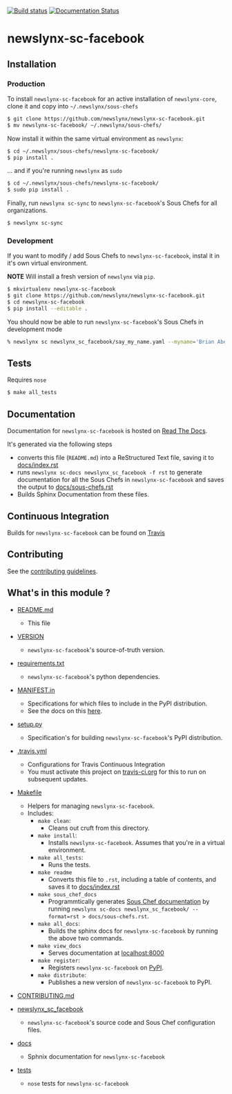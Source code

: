 [![Build status](https://travis-ci.org/newslynx/newslynx-sc-facebook.svg)](https://travis-ci.org/newslynx/newslynx-sc-facebook) [![Documentation Status](https://readthedocs.org/projects/newslynx-sc-facebook/badge/?version=latest)](https://readthedocs.org/projects/newslynx-sc-facebook/?badge=latest)

newslynx-sc-facebook
==========================================================================================



## Installation

### Production

To install `newslynx-sc-facebook` for an active installation of `newslynx-core`, clone it and copy into `~/.newslynx/sous-chefs`

```bash
$ git clone https://github.com/newslynx/newslynx-sc-facebook.git
$ mv newslynx-sc-facebook/ ~/.newslynx/sous-chefs/
```

Now install it within the same virtual environment as `newslynx`:

```bash
$ cd ~/.newslynx/sous-chefs/newslynx-sc-facebook/
$ pip install .
```

... and if you're running `newslynx` as `sudo`


```bash
$ cd ~/.newslynx/sous-chefs/newslynx-sc-facebook/ 
$ sudo pip install .
```

Finally, run `newslynx sc-sync` to `newslynx-sc-facebook`'s Sous Chefs for all organizations.

```bash
$ newslynx sc-sync
```

### Development 

If you want to modify / add Sous Chefs to `newslynx-sc-facebook`, instal it in it's own virtual environment.

**NOTE** Will install a fresh version of `newslynx` via `pip`.

```bash
$ mkvirtualenv newslynx-sc-facebook
$ git clone https://github.com/newslynx/newslynx-sc-facebook.git
$ cd newslynx-sc-facebook
$ pip install --editable .
```

You should now be able to run `newslynx-sc-facebook`'s Sous Chefs in development mode

```bash 
% newslynx sc newslynx_sc_facebook/say_my_name.yaml --myname='Brian Abelson'
```

## Tests

Requires `nose`

```bash
$ make all_tests
```

## Documentation

Documentation for `newslynx-sc-facebook` is hosted on [Read The Docs](http://newslynx-sc-facebook.readthedocs.org/).

It's generated via the following steps

* converts this file (`README.md`) into a ReStructured Text file, saving it to [docs/index.rst](https://github.com/newslynx/newslynx-sc-facebook/blob/master/docs/index.rst)
* runs `newslynx sc-docs newslynx_sc_facebook -f rst` to generate documentation for all the Sous Chefs in `newslynx-sc-facebook` and saves the output to [docs/sous-chefs.rst](https://github.com/newslynx/newslynx-sc-facebook/blob/master/docs/sous-chefs.rst)
* Builds Sphinx Documentation from these files.


## Continuous Integration

Builds for `newslynx-sc-facebook` can be found on [Travis](https://travis-ci.org/newslynx/newslynx-sc-facebook)

## Contributing

See the [contributing guidelines](https://github.com/newslynx/newslynx-sc-facebook/blob/master/CONTRIBUTING.md).


## What's in this module ?

- [README.md](https://github.com/newslynx/newslynx-sc-facebook/blob/master/README.md)
	* This file 

- [VERSION](https://github.com/newslynx/newslynx-sc-facebook/blob/master/VERSION)
	* `newslynx-sc-facebook`'s source-of-truth version.

- [requirements.txt](https://github.com/newslynx/newslynx-sc-facebook/blob/master/requirements.txt)
	* `newslynx-sc-facebook`'s python dependencies.

- [MANIFEST.in](https://github.com/newslynx/newslynx-sc-facebook/blob/master/MANIFEST.in)
	* Specifications for which files to include in the PyPI distribution.
	* See the docs on this [here](https://docs.python.org/2/distutils/sourcedist.html#specifying-the-files-to-distribute).

- [setup.py](https://github.com/newslynx/newslynx-sc-facebook/blob/master/setup.py)
	* Specification's for building `newslynx-sc-facebook`'s PyPI distribution.

- [.travis.yml](https://github.com/newslynx/newslynx-sc-facebook/blob/master/.travis.yml)
	* Configurations for Travis Continuous Integration
	* You must activate this project on [travis-ci.org](https://github.com/newslynx/newslynx-sc-facebook/blob/master/http://travis-ci.org/) for this to run on subsequent updates.

- [Makefile](https://github.com/newslynx/newslynx-sc-facebook/blob/master/Makefile)
	* Helpers for managing `newslynx-sc-facebook`.
	* Includes:
		- `make clean`: 
			* Cleans out cruft from this directory.
		- `make install`: 
			* Installs `newslynx-sc-facebook`. Assumes that you're in a virtual environment.
		- `make all_tests`: 
			* Runs the tests.
		- `make readme`
			* Converts this file to `.rst`, including a table of contents, and saves it to [docs/index.rst](https://github.com/newslynx/newslynx-sc-facebook/blob/master/docs/index.rst)
		- `make sous_chef_docs`
			* Programmtically generates [Sous Chef documentation](https://github.com/newslynx/newslynx-sc-facebook/blob/master/docs/sous-chefs.rst) by running `newslynx sc-docs newslynx_sc_facebook/ --format=rst > docs/sous-chefs.rst`.
		- `make all_docs`: 
			* Builds the sphinx docs for `newslynx-sc-facebook` by running the above two commands.
		- `make view_docs`
			* Serves documentation at [localhost:8000](http://localhost:8000)
		- `make register`: 
			* Registers `newslynx-sc-facebook` on [PyPI](https://pypi.python.org/pypi).
		- `make distribute`: 
			* Publishes a new version of `newslynx-sc-facebook` to PyPI.

- [CONTRIBUTING.md](https://github.com/newslynx/newslynx-sc-facebook/blob/master/CONTRIBUTING.md)

- [newslynx_sc_facebook](https://github.com/newslynx/newslynx-sc-facebook/blob/master/newslynx_sc_facebook/)
	* `newslynx-sc-facebook`'s source code and Sous Chef configuration files.

- [docs](https://github.com/newslynx/newslynx-sc-facebook/blob/master/docs/)
	* Sphnix documentation for `newslynx-sc-facebook`

- [tests](https://github.com/newslynx/newslynx-sc-facebook/blob/master/tests/)
	* `nose` tests for `newslynx-sc-facebook`


